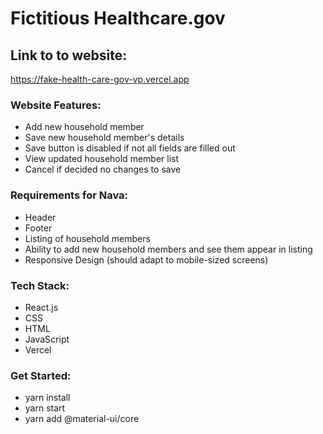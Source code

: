 # Fictitious Healthcare.gov 

## Link to to website:

https://fake-health-care-gov-vp.vercel.app

### Website Features:
- Add new household member
- Save new household member's details
- Save button is disabled if not all fields are filled out
- View updated household member list
- Cancel if decided no changes to save

### Requirements for Nava:

- Header
- Footer
- Listing of household members
- Ability to add new household members and see them appear in listing
- Responsive Design (should adapt to mobile-sized screens)

### Tech Stack:

- React.js
- CSS
- HTML
- JavaScript
- Vercel

### Get Started:
- yarn install
- yarn start
- yarn add @material-ui/core